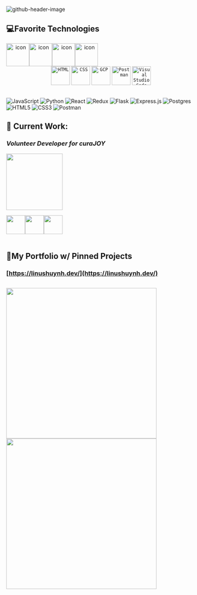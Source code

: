 ![github-header-image](https://user-images.githubusercontent.com/109188075/212005838-9f61d7b1-29ff-495a-bad1-e303210d546d.png)

## 💻Favorite Technologies
<div align="center">
	<div style="display: flex; align-items: flex-start;"><img src="https://techstack-generator.vercel.app/js-icon.svg" alt="icon" width="61" height="61" /><img src="https://techstack-generator.vercel.app/python-icon.svg" alt="icon" width="61" height="61" /><img src="https://techstack-generator.vercel.app/react-icon.svg" alt="icon" width="61" height="61" /><img src="https://techstack-generator.vercel.app/redux-icon.svg" alt="icon" width="61" height="61" /></div>
	<code><img height="50" src="https://user-images.githubusercontent.com/25181517/192158954-f88b5814-d510-4564-b285-dff7d6400dad.png" alt="HTML" title="HTML" /></code>
	<code><img height="50" src="https://user-images.githubusercontent.com/25181517/183898674-75a4a1b1-f960-4ea9-abcb-637170a00a75.png" alt="CSS" title="CSS" /></code>
	<code><img height="50" src="https://user-images.githubusercontent.com/25181517/183911547-990692bc-8411-4878-99a0-43506cdb69cf.png" alt="GCP" title="GCP" /></code>
	<code><img height="50" src="https://user-images.githubusercontent.com/25181517/192109061-e138ca71-337c-4019-8d42-4792fdaa7128.png" alt="Postman" title="Postman" /></code>
	<code><img height="50" src="https://user-images.githubusercontent.com/25181517/192108891-d86b6220-e232-423a-bf5f-90903e6887c3.png" alt="Visual Studio Code" title="Visual Studio Code" /></code>
</div>

<br />

![JavaScript](https://img.shields.io/badge/javascript-%23323330.svg?style=for-the-badge&logo=javascript&logoColor=%23F7DF1E) ![Python](https://img.shields.io/badge/python-3670A0?style=for-the-badge&logo=python&logoColor=ffdd54) ![React](https://img.shields.io/badge/react-%2320232a.svg?style=for-the-badge&logo=react&logoColor=%2361DAFB) ![Redux](https://img.shields.io/badge/redux-%23593d88.svg?style=for-the-badge&logo=redux&logoColor=white) ![Flask](https://img.shields.io/badge/flask-%23000.svg?style=for-the-badge&logo=flask&logoColor=white) ![Express.js](https://img.shields.io/badge/express.js-%23404d59.svg?style=for-the-badge&logo=express&logoColor=%2361DAFB) ![Postgres](https://img.shields.io/badge/postgres-%23316192.svg?style=for-the-badge&logo=postgresql&logoColor=white) ![HTML5](https://img.shields.io/badge/html5-%23E34F26.svg?style=for-the-badge&logo=html5&logoColor=white) ![CSS3](https://img.shields.io/badge/css3-%231572B6.svg?style=for-the-badge&logo=css3&logoColor=white) ![Postman](https://img.shields.io/badge/Postman-FF6C37?style=for-the-badge&logo=postman&logoColor=white)

<!-- 
## 📊Github Stats

[![Anurag’s github stats](https://github-readme-stats.vercel.app/api?username=linushuynh)](https://github.com/linushuynh) 

[![Top Langs](https://github-readme-stats.vercel.app/api/top-langs/?username=linushuynh&layout=compact)](https://github.com/linushuynh) -->

## 🔭 Current Work:

### **_Volunteer Developer for curaJOY_**
<a href="https://www.curajoy.org/"><img src="https://github.com/linushuynh/linushuynh/assets/109188075/38026019-9390-4842-9461-f23cd28f0870" width="150"></a>

<div style="display: flex">
	<a href="https://www.democracylab.org/projects/1005"><img src="https://github.com/linushuynh/linushuynh/assets/109188075/95e72292-873c-43d2-91a8-a637909afd69" width="50"></a>
	<a href="https://github.com/curaJOY"><img src="https://github.com/linushuynh/linushuynh/assets/109188075/e4b8248b-77b6-4abe-ae97-12c7bba8beb4" width="50"></a>
	<a href="https://www.linkedin.com/company/curajoy"><img src="https://github.com/linushuynh/linushuynh/assets/109188075/65fab3e2-6173-4344-9bb2-b07dad8a70eb" width="50"></a>
</div>

<br />

## 📁My Portfolio w/ Pinned Projects
### [https://linushuynh.dev/](https://linushuynh.dev/)


## <img src="https://user-images.githubusercontent.com/109188075/216542768-d10cdb3f-2467-4943-9d98-053dc8b1053f.gif" width="400"> <img src="https://user-images.githubusercontent.com/74038190/212749447-bfb7e725-6987-49d9-ae85-2015e3e7cc41.gif" width="400">

